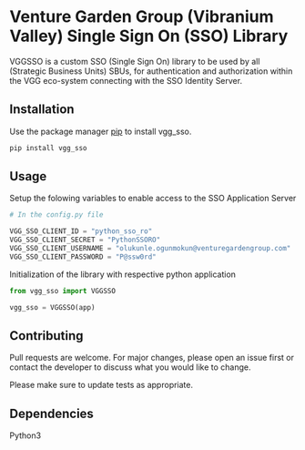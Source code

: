 # Venture Garden Group (Vibranium Valley) Single Sign On (SSO) Library

VGGSSO is a custom SSO (Single Sign On) library to be used by all (Strategic Business Units) SBUs, for authentication and authorization within the VGG eco-system connecting with the SSO Identity Server.

## Installation

Use the package manager [pip](https://pip.pypa.io/en/stable/) to install vgg_sso.

```bash
pip install vgg_sso
```

## Usage

Setup the folowing variables to enable access to the SSO Application Server

```python
# In the config.py file

VGG_SSO_CLIENT_ID = "python_sso_ro"
VGG_SSO_CLIENT_SECRET = "PythonSSORO"
VGG_SSO_CLIENT_USERNAME = "olukunle.ogunmokun@venturegardengroup.com"
VGG_SSO_CLIENT_PASSWORD = "P@ssw0rd"
```

Initialization of the library with respective python application

```python
from vgg_sso import VGGSSO

vgg_sso = VGGSSO(app)
```

## Contributing
Pull requests are welcome. For major changes, please open an issue first or contact the developer to discuss what you would like to change.

Please make sure to update tests as appropriate.


## Dependencies
Python3

